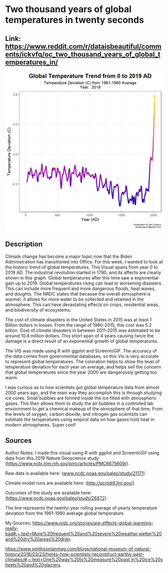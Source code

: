 # Two thousand years of global temperatures in twenty seconds

## Link: https://www.reddit.com/r/dataisbeautiful/comments/ickvfq/oc_two_thousand_years_of_global_temperatures_in/

![image](images/2000yearsglobaltemp.png)

## Description

Climate change has become a major topic now that the Biden Administration has transitioned into Office. For this week, I wanted to look at the historic trend of global temperatures. This Visual spans from year 0 to 2019 AD. The industrial revolution started in 1790, and its affects are clearly shown in this graph. Global temperatures after this time saw a exponential gain up to 2019. Global temperatures rising can lead to worsening disasters. This can include more frequent and more dangerous floods, heat waves, and doughts.  The NRDC states that because the overall atmosphere is warmer, it allows for more water to be collected and retained in the atmosphere. This can have devastating effects on crops, residential areas, and biodiversity of ecosystems. 

The cost of climate disasters in the United States in 2015 was at least 1 Billion dollars in losses. From the range of 1980-2015, this cost was 5.2 billion.
Cost of climate disasters in between 2011-2015 was estimated to be around 10.8 million dollars. This short span of 4 years causing twice the damage is a direct result of an exponential growth of global temperatures.

The VIS was made using R with ggplot and ScreentoGIF. The accuracy of the data comes from governmental databases, so this Vis is very accurate to represent global temperatures. The coloration helps to show the level of temperature deviation for each year on average, and helps sell the concern that global temperatures since the year 2000 are dangerously getting too warm.


I was curious as to how scientists got global temperature data from almost 2000 years ago, and the main way they accomplish this is through studying ice cores. Small bubbles are formed inside the ice filled with atmospheric gases. This then allows them to study the air bubbles in a controlled lab enviornment to get a chemical makeup of the atmosphere of that time. From the levels of oxygen, carbon dioxide, and nitrogen gas scientsits can estimate the temperatures using empiral data on how gases hold heat in modern atmospheres. Super cool!





## Sources
Author Notes:
I made this visual using R with ggplot and ScreentoGif using data from this 2019 Nature Geoscience study (https://www.ncbi.nlm.nih.gov/pmc/articles/PMC6675609/).

Raw data is available here: (www.ncdc.noaa.gov/paleo/study/21171).

Climate model runs are available here: (http://pcmdi9.llnl.gov/).

Outcomes of the study are available here: (https://www.ncdc.noaa.gov/paleo/study/26872).

The line represents the twenty-year rolling average of yearly temperature deviation from the 1961-1990 average global temperature.

My Sources:
https://www.nrdc.org/stories/are-effects-global-warming-really-bad#:~:text=More%20frequent%20and%20severe%20weather,wetter%20and%20dry%20areas%20drier.

https://www.smithsonianmag.com/blogs/national-museum-of-natural-history/2018/03/23/heres-how-scientists-reconstruct-earths-past-climates/#:~:text=One%20way%20to%20measure%20past,in%20ice%20sheets%20and%20glaciers.
